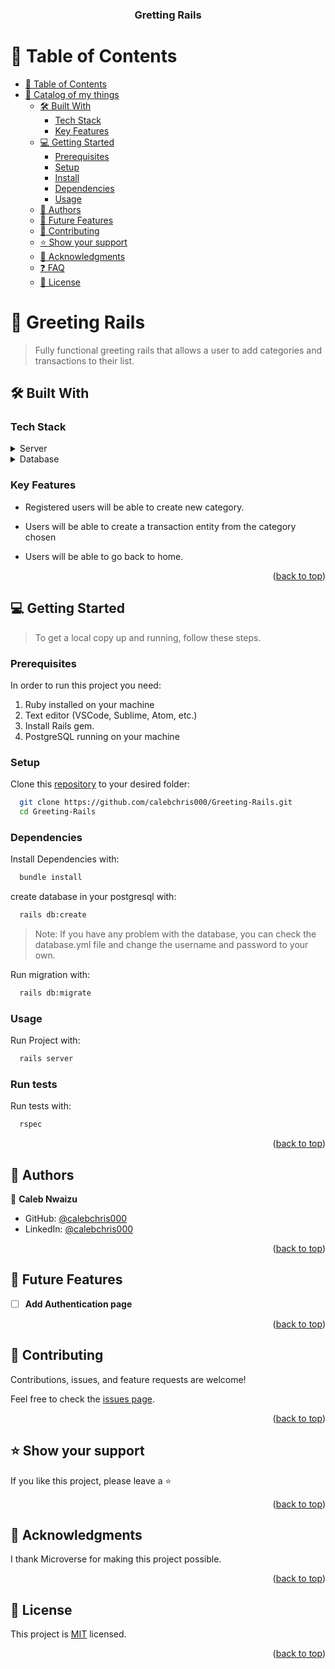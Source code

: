 <a name="readme-top"></a>



<div align="center">
  <h3><b>Gretting Rails</b></h3>
</div>

# 📗 Table of Contents

- [📗 Table of Contents](#-table-of-contents)
- [📖 Catalog of my things ](#-catalog-of-my-things-)
  - [🛠 Built With ](#-built-with-)
    - [Tech Stack ](#tech-stack-)
    - [Key Features ](#key-features-)
  - [💻 Getting Started ](#-getting-started-)
    - [Prerequisites](#prerequisites)
    - [Setup](#setup)
    - [Install](#install)
    - [Dependencies](#dependencies)
    - [Usage](#usage)
  - [👥 Authors ](#-authors-)
  - [🔭 Future Features ](#-future-features-)
  - [🤝 Contributing ](#-contributing-)
  - [⭐️ Show your support ](#️-show-your-support-)
  - [🙏 Acknowledgments ](#-acknowledgments-)
  - [❓ FAQ ](#-faq-)
  - [📝 License ](#-license-)

<!-- PROJECT DESCRIPTION -->

# 📖 Greeting Rails <a name="about-project"></a>
 
> Fully functional greeting rails that allows a user to add categories and transactions to their list.

## 🛠 Built With <a name="built-with"></a>

### Tech Stack <a name="tech-stack"></a>

<details>
  <summary>Server</summary>
  <ul>
    <li><a href="https://www.ruby-lang.org/en/">Ruby (v3.2.2)</a></li>
    <li><a href="https://rubyonrails.org/">Ruby on Rails (v7.0.5)</a></li>
  </ul>
</details>
<details>
  <summary>Database</summary>
  <ul>
    <li><a href="https://postgresql.org">PostgreSQL</a></li>
  </ul></details>



### Key Features <a name="key-features"></a>

- Registered users will be able to create new category.

- Users will be able to create a transaction entity from the category chosen

- Users will be able to go back to home.

<p align="right">(<a href="#readme-top">back to top</a>)</p>

## 💻 Getting Started <a name="getting-started"></a>

> To get a local copy up and running, follow these steps.

### Prerequisites

In order to run this project you need:

1. Ruby installed on your machine
2. Text editor (VSCode, Sublime, Atom, etc.)
3. Install Rails gem.
4. PostgreSQL running on your machine

### Setup

Clone this [repository](git@github.com:c00p75/budget-rails.git) to your desired folder:

```sh
  git clone https://github.com/calebchris000/Greeting-Rails.git
  cd Greeting-Rails
```

### Dependencies

Install Dependencies with:

```sh
  bundle install
```

create database in your postgresql with:

```sh
  rails db:create
```

> Note: If you have any problem with the database, you can check the database.yml file and change the username and password to your own.

Run migration with:

```sh
  rails db:migrate
```

### Usage

Run Project with:

```sh
  rails server
```

### Run tests

Run tests with:

```sh
  rspec
```

<p align="right">(<a href="#readme-top">back to top</a>)</p>

## 👥 Authors <a name="authors"></a>

👤 **Caleb Nwaizu**

- GitHub: [@calebchris000](https://github.com/calebchris000)
- LinkedIn: [@calebchris000](https://www.linkedin.com/in/calebchris000/)

<p align="right">(<a href="#readme-top">back to top</a>)</p>

<!-- FUTURE FEATURES -->

## 🔭 Future Features <a name="future-features"></a>

- [ ] **Add Authentication page**

<p align="right">(<a href="#readme-top">back to top</a>)</p>

<!-- CONTRIBUTING -->

## 🤝 Contributing <a name="contributing"></a>

Contributions, issues, and feature requests are welcome!

Feel free to check the [issues page](https://github.com/c00p75/budget-rails/issues).

<p align="right">(<a href="#readme-top">back to top</a>)</p>

<!-- SUPPORT -->

## ⭐️ Show your support <a name="support"></a>

If you like this project, please leave a ⭐️

<p align="right">(<a href="#readme-top">back to top</a>)</p>

<!-- ACKNOWLEDGEMENTS -->

## 🙏 Acknowledgments <a name="acknowledgements"></a>

I thank Microverse for making this project possible.

<p align="right">(<a href="#readme-top">back to top</a>)</p>

<!-- LICENSE -->

## 📝 License <a name="license"></a>

This project is [MIT](./LICENSE) licensed.

<p align="right">(<a href="#readme-top">back to top</a>)</p>
